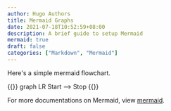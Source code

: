 ```yaml
---
author: Hugo Authors
title: Mermaid Graphs
date: 2021-07-18T10:52:59+08:00
description: A brief guide to setup Mermaid
mermaid: true
draft: false
categories: ["Markdown", "Mermaid"]
---
```


Here's a simple mermaid flowchart.

{{<mermaid>}}
graph LR
    Start --> Stop
{{</mermaid>}}

For more documentations on Mermaid, view [mermaid](https://mermaid-js.github.io/mermaid).
